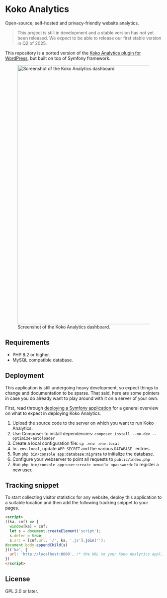 # Koko Analytics

Open-source, self-hosted and privacy-friendly website analytics.

> This project is still in development and a stable version has not yet been released. We expect to be able to release our first stable version in Q2 of 2025.

This repository is a ported version of the [Koko Analytics plugin for WordPress](https://www.kokoanalytics.com/), but built on top of Symfony framework.

<figure>
  <img src="https://raw.githubusercontent.com/koko-analytics/standalone/main/public/screenshot.png" alt="Screenshot of the Koko Analytics dashboard" loading="lazy" width="830">
  <figcaption>Screenshot of the Koko Analytics dashboard.</figcaption>
</figure>


## Requirements

- PHP 8.2 or higher.
- MySQL compatible database.

## Deployment

This application is still undergoing heavy development, so expect things to change and documentation to be sparse. That said, here are some pointers in case you do already want to play around with it on a server of your own.

First, read through [deploying a Symfony application](https://symfony.com/doc/current/deployment.html) for a general overview on what to expect in deploying Koko Analytics.

1. Upload the source code to the server on which you want to run Koko Analytics.
1. Use Composer to install dependencies: `composer install --no-dev --optimize-autoloader`
1. Create a local configuration file: `cp .env .env.local`
1. In `.env.local`, update `APP_SECRET` and the various `DATABASE_` entries.
1. Run `php bin/console app:database:migrate` to initialize the database.
1. Configure your webserver to point all requests to `public/index.php`
1. Run `php bin/console app:user:create <email> <password>` to register a new user.


## Tracking snippet

To start collecting visitor statistics for any website, deploy this application to a suitable location and then add the following tracking snippet to your pages.

```html
<script>
((ka, cnf) => {
  window[ka] = cnf;
  let s = document.createElement('script');
  s.defer = true;
  s.src = [cnf.url, '/', ka, '.js'].join('');
document.body.appendChild(s)
})('ka', {
  url: 'http://localhost:8000', /* the URL to your Koko Analytics application instance */
})
</script>
```

## License

GPL 2.0 or later.
